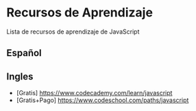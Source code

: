 # Recursos de Aprendizaje
Lista de recursos de aprendizaje de JavaScript

## Español


## Ingles

- [Gratis] https://www.codecademy.com/learn/javascript
- [Gratis+Pago] https://www.codeschool.com/paths/javascript